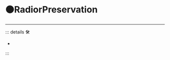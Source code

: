 # 🟠<motor>RadiorPreservation</motor>

---

<!-- =================================================== -->
<!-- =================================================== -->
<!-- =================================================== -->
<!-- =================================================== -->
<!-- =================================================== -->
::: details 🛠

-

:::
